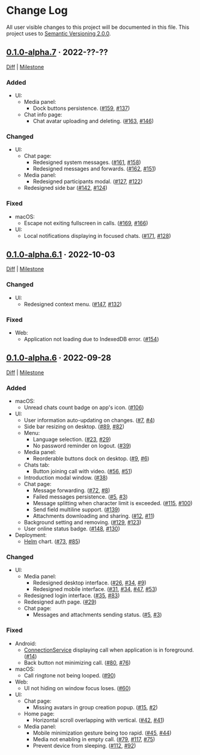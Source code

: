 Change Log
==========

All user visible changes to this project will be documented in this file. This project uses to [Semantic Versioning 2.0.0].




## [0.1.0-alpha.7] · 2022-??-??
[0.1.0-alpha.7]: /../../tree/v0.1.0-alpha.7

[Diff](/../../compare/v0.1.0-alpha.6.1...v0.1.0-alpha.7) | [Milestone](/../../milestone/2)

### Added

- UI:
    - Media panel:
        - Dock buttons persistence. ([#159], [#137])
    - Chat info page:
        - Chat avatar uploading and deleting. ([#163], [#146])

### Changed

- UI:
    - Chat page:
        - Redesigned system messages. ([#161], [#158])
        - Redesigned messages and forwards. ([#162], [#151])
    - Media panel:
        - Redesigned participants modal. ([#127], [#122])
    - Redesigned side bar ([#142], [#124])

### Fixed

- macOS:
    - Escape not exiting fullscreen in calls. ([#169], [#166])
- UI:
    - Local notifications displaying in focused chats. ([#171], [#128])

[#122]: /../../issues/122
[#124]: /../../issues/124
[#127]: /../../pull/127
[#128]: /../../issues/128
[#137]: /../../issues/137
[#142]: /../../pull/142
[#146]: /../../issues/146
[#151]: /../../issues/151
[#158]: /../../issues/158
[#159]: /../../pull/159
[#161]: /../../pull/161
[#162]: /../../pull/162
[#163]: /../../pull/163
[#166]: /../../issues/166
[#169]: /../../pull/169
[#171]: /../../pull/171




## [0.1.0-alpha.6.1] · 2022-10-03
[0.1.0-alpha.6.1]: /../../tree/v0.1.0-alpha.6.1

[Diff](/../../compare/v0.1.0-alpha.6...v0.1.0-alpha.6.1) | [Milestone](/../../milestone/3)

### Changed

- UI:
    - Redesigned context menu. ([#147], [#132])

### Fixed

- Web:
    - Application not loading due to IndexedDB error. ([#154])

[#132]: /../../issues/132
[#147]: /../../pull/147
[#154]: /../../pull/154




## [0.1.0-alpha.6] · 2022-09-28
[0.1.0-alpha.6]: /../../tree/v0.1.0-alpha.6

[Diff](/../../compare/3aa35d5bf8ba9728f54db7bf4e21425711097cda...v0.1.0-alpha.6) | [Milestone](/../../milestone/1)

### Added

- macOS:
    - Unread chats count badge on app's icon. ([#106])
- UI:
    - User information auto-updating on changes. ([#7], [#4])
    - Side bar resizing on desktop. ([#89], [#82])
    - Menu:
        - Language selection. ([#23], [#29])
        - No password reminder on logout. ([#39])
    - Media panel:
        - Reorderable buttons dock on desktop. ([#9], [#6])
    - Chats tab:
        - Button joining call with video. ([#56], [#51])
    - Introduction modal window. ([#38])
    - Chat page:
        - Message forwarding. ([#72], [#8])
        - Failed messages persistence. ([#5], [#3])
        - Message splitting when character limit is exceeded. ([#115], [#100])
        - Send field multiline support. ([#139])
        - Attachments downloading and sharing. ([#12], [#11])
    - Background setting and removing. ([#129], [#123])
    - User online status badge. ([#148], [#130])
- Deployment:
    - [Helm] chart. ([#73], [#85])

### Changed

- UI:
    - Media panel:
        - Redesigned desktop interface. ([#26], [#34], [#9])
        - Redesigned mobile interface. ([#31], [#34], [#47], [#53])
    - Redesigned login interface. ([#35], [#83])
    - Redesigned auth page. ([#29])
    - Chat page:
        - Messages and attachments sending status. ([#5], [#3])

### Fixed

- Android:
    - [ConnectionService] displaying call when application is in foreground. ([#14])
    - Back button not minimizing call. ([#80], [#76])
- macOS:
    - Call ringtone not being looped. ([#90])
- Web:
    - UI not hiding on window focus loses. ([#60])
- UI:
    - Chat page:
        - Missing avatars in group creation popup. ([#15], [#2])
    - Home page:
        - Horizontal scroll overlapping with vertical. ([#42], [#41])
    - Media panel:
        - Mobile minimization gesture being too rapid. ([#45], [#44])
        - Media not enabling in empty call. ([#79], [#117], [#75])
        - Prevent device from sleeping. ([#112], [#92]) 

[#2]: /../../issues/2
[#3]: /../../issues/3
[#4]: /../../issues/4
[#5]: /../../pull/5
[#6]: /../../issues/6
[#7]: /../../pull/7
[#8]: /../../issues/8
[#9]: /../../pull/9
[#11]: /../../issues/11
[#12]: /../../pull/12
[#14]: /../../pull/14
[#15]: /../../pull/15
[#23]: /../../pull/23
[#26]: /../../pull/26
[#29]: /../../pull/29
[#31]: /../../pull/31
[#34]: /../../pull/34
[#35]: /../../pull/35
[#38]: /../../pull/38
[#39]: /../../pull/39
[#41]: /../../issues/41
[#42]: /../../pull/42
[#44]: /../../issues/44
[#45]: /../../pull/45
[#47]: /../../pull/47
[#51]: /../../issues/51
[#53]: /../../pull/53
[#56]: /../../pull/56
[#60]: /../../pull/60
[#72]: /../../pull/72
[#73]: /../../pull/73
[#75]: /../../issues/75
[#76]: /../../issues/76
[#79]: /../../pull/79
[#80]: /../../pull/80
[#82]: /../../issues/82
[#83]: /../../pull/83
[#85]: /../../pull/85
[#89]: /../../pull/89
[#90]: /../../pull/90
[#92]: /../../issues/92
[#100]: /../../issues/100
[#106]: /../../pull/106
[#112]: /../../pull/112
[#115]: /../../pull/115
[#117]: /../../pull/117
[#123]: /../../issues/123
[#129]: /../../pull/129
[#130]: /../../issues/130
[#139]: /../../pull/139
[#148]: /../../pull/148




[ConnectionService]: https://developer.android.com/reference/android/telecom/ConnectionService
[Helm]: https://helm.sh
[Semantic Versioning 2.0.0]: https://semver.org

